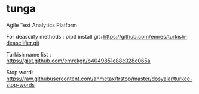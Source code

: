 # tunga
Agile Text Analytics Platform

For deasciify methods : pip3 install git+https://github.com/emres/turkish-deasciifier.git

Turkish name list : https://gist.github.com/emrekgn/b4049851c88e328c065a

Stop word: https://raw.githubusercontent.com/ahmetax/trstop/master/dosyalar/turkce-stop-words

